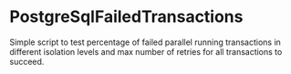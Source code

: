 # PostgreSqlFailedTransactions
Simple script to test percentage of failed parallel running transactions in different isolation levels and max number of retries for all transactions to succeed.
